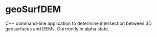 # geoSurfDEM
C++ command-line application to determine intersection between 3D geosurfaces and DEMs.
Currrently in alpha state.
